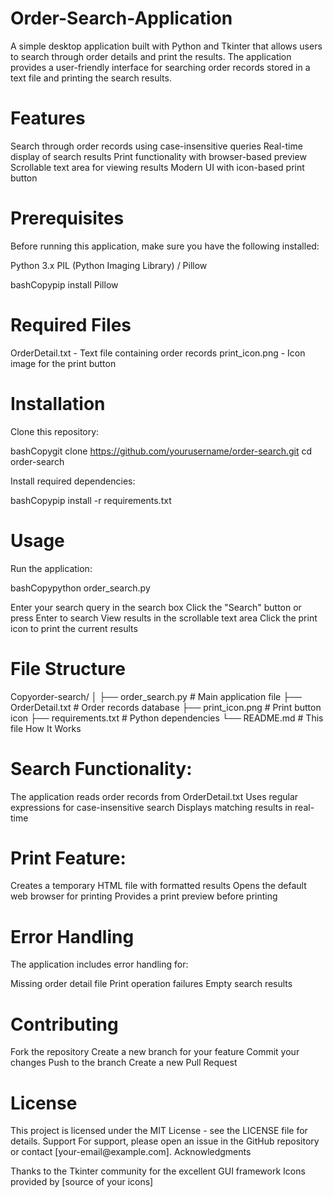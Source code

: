 # Order-Search-Application
A simple desktop application built with Python and Tkinter that allows users to search through order details and print the results. The application provides a user-friendly interface for searching order records stored in a text file and printing the search results.

<h1>Features</h1>

Search through order records using case-insensitive queries
Real-time display of search results
Print functionality with browser-based preview
Scrollable text area for viewing results
Modern UI with icon-based print button

<h1>Prerequisites</h1>
Before running this application, make sure you have the following installed:

Python 3.x
PIL (Python Imaging Library) / Pillow

bashCopypip install Pillow
<h1>Required Files</h1>

OrderDetail.txt - Text file containing order records
print_icon.png - Icon image for the print button

<h1>Installation</h1>

Clone this repository:

bashCopygit clone https://github.com/yourusername/order-search.git
cd order-search

Install required dependencies:

bashCopypip install -r requirements.txt
<h1>Usage</h1>

Run the application:

bashCopypython order_search.py

Enter your search query in the search box
Click the "Search" button or press Enter to search
View results in the scrollable text area
Click the print icon to print the current results

<h1>File Structure</h1>
Copyorder-search/
│
├── order_search.py        # Main application file
├── OrderDetail.txt        # Order records database
├── print_icon.png        # Print button icon
├── requirements.txt      # Python dependencies
└── README.md            # This file
How It Works

<h1>Search Functionality:</h1>

The application reads order records from OrderDetail.txt
Uses regular expressions for case-insensitive search
Displays matching results in real-time


<h1>Print Feature:</h1>

Creates a temporary HTML file with formatted results
Opens the default web browser for printing
Provides a print preview before printing



<h1>Error Handling</h1>
The application includes error handling for:

Missing order detail file
Print operation failures
Empty search results

<h1>Contributing</h1>

Fork the repository
Create a new branch for your feature
Commit your changes
Push to the branch
Create a new Pull Request

<h1>License</h1>
This project is licensed under the MIT License - see the LICENSE file for details.
Support
For support, please open an issue in the GitHub repository or contact [your-email@example.com].
Acknowledgments

Thanks to the Tkinter community for the excellent GUI framework
Icons provided by [source of your icons]
